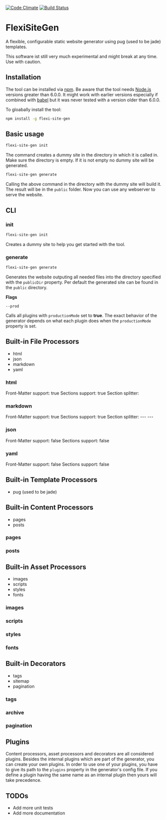 [![Code Climate](https://codeclimate.com/github/codeclimate/codeclimate/badges/gpa.svg)](https://codeclimate.com/github/codeclimate/codeclimate)
[![Build Status](https://travis-ci.org/nponiros/FlexiSiteGen.svg?branch=master)](https://travis-ci.org/nponiros/FlexiSiteGen)

# FlexiSiteGen

A flexible, configurable static website generator using pug (used to be jade) templates.

This software ist still very much experimental and might break at any time. Use with caution.

## Installation

The tool can be installed via [npm](https://www.npmjs.com/). Be aware that the tool needs [Node.js](https://nodejs.org/en/) versions greater than 6.0.0. It might work with earlier versions especially if combined with [babel](https://babeljs.io/) but it was never tested with a version older than 6.0.0.

To gloabally install the tool:

```bash
npm install -g flexi-site-gen
```

## Basic usage

```bash
flexi-site-gen init
```

The command creates a dummy site in the directory in which it is called in. Make sure the directory is empty. If it is not empty no dummy site will be generated.

```bash
flexi-site-gen generate
```

Calling the above command in the directory with the dummy site will build it. The result will be in the `public` folder. Now you can use any webserver to serve the website.

## CLI

### init

```bash
flexi-site-gen init
```

Creates a dummy site to help you get started with the tool.

### generate

```bash
flexi-site-gen generate
```

Generates the website outputing all needed files into the directory specified with the `publicDir` property. Per default the generated site can be found in the `public` directory.

__Flags__

```
--prod
```

Calls all plugins with `productionMode` set to __true__. The exact behavior of the generator depends on what each plugin does when the `productionMode` property is set.

## Built-in File Processors

* html
* json
* markdown
* yaml

### html

Front-Matter support: true
Sections support: true
Section splitter: <!---- ---->

### markdown

Front-Matter support: true
Sections support: true
Section splitter:  --- ---

### json

Front-Matter support: false
Sections support: false

### yaml

Front-Matter support: false
Sections support: false

## Built-in Template Processors

* pug (used to be jade)

## Built-in Content Processors

* pages
* posts

### pages


### posts


## Built-in Asset Processors

* images
* scripts
* styles
* fonts

### images

### scripts

### styles

### fonts

## Built-in Decorators

* tags
* sitemap
* pagination

### tags

### archive

### pagination

## Plugins

Content processors, asset processors and decorators are all considered plugins.
Besides the internal plugins which are part of the generator, you can create your own plugins.
In order to use one of your plugins, you have to give its path to the `plugins` property in the generator's config file.
If you define a plugin having the same name as an internal plugin then yours will take precedence.

## TODOs

* Add more unit tests
* Add more documentation
